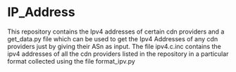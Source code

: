 # IP_Address
This repository contains the Ipv4 addresses of certain cdn providers and a get_data.py file which can be used to get the Ipv4 Addresses of any cdn providers just by giving their ASn as input.
The file ipv4.c.inc contains the ipv4 addresses of all the cdn providers listed in the repository in a particular format collected using the file format_ipv.py
